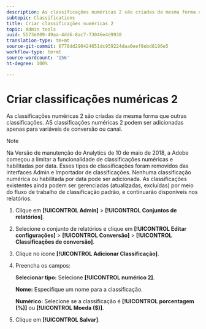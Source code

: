 ```yaml
---
description: As classificações numéricas 2 são criadas da mesma forma que outras classificações. AS classificações numéricas 2 podem ser adicionadas apenas para variáveis de conversão ou canal.
subtopic: Classifications
title: Criar classificações numéricas 2
topic: Admin tools
uuid: 5573e009-49aa-4dd6-8ac7-73046e4d9938
translation-type: tm+mt
source-git-commit: 6778dd290424651dc959224daa0eef8ebd8196e5
workflow-type: tm+mt
source-wordcount: '156'
ht-degree: 100%

---
```



# Criar classificações numéricas 2

As classificações numéricas 2 são criadas da mesma forma que outras classificações. AS classificações numéricas 2 podem ser adicionadas apenas para variáveis de conversão ou canal.

>[!NOTE]
>
>Na Versão de manutenção do Analytics de 10 de maio de 2018, a Adobe começou a limitar a funcionalidade de classificações numéricas e habilitadas por data. Esses tipos de classificações foram removidos das interfaces Admin e Importador de classificações. Nenhuma classificação numérica ou habilitada por data pode ser adicionada. As classificações existentes ainda podem ser gerenciadas (atualizadas, excluídas) por meio do fluxo de trabalho de classificação padrão, e continuarão disponíveis nos relatórios.

1. Clique em **[!UICONTROL Admin]** > **[!UICONTROL Conjuntos de relatórios]**.
1. Selecione o conjunto de relatórios e clique em **[!UICONTROL Editar configurações]** > **[!UICONTROL Conversão]** > **[!UICONTROL Classificações de conversão]**.
1. Clique no ícone **[!UICONTROL Adicionar Classificação]**.
1. Preencha os campos:

   **Selecionar tipo:** Selecione **[!UICONTROL numérico 2]**.

   **Nome:** Especifique um nome para a classificação.

   **Numérico:** Selecione se a classificação é **[!UICONTROL porcentagem (%)]** ou **[!UICONTROL Moeda ($)]**.

1. Clique em **[!UICONTROL Salvar]**.
